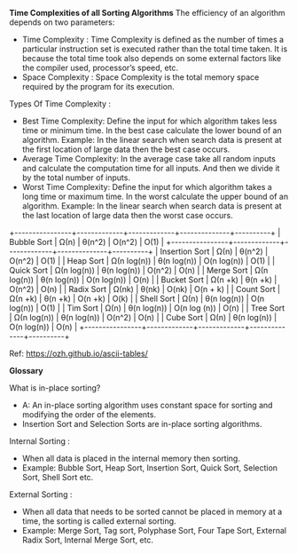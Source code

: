**Time Complexities of all Sorting Algorithms**
The efficiency of an algorithm depends on two parameters:

* Time Complexity : Time Complexity is defined as the number of times a particular instruction set is executed rather than the total time taken. It is because the total time took also depends on some external factors like the compiler used, processor’s speed, etc.
* Space Complexity : Space Complexity is the total memory space required by the program for its execution.

Types Of Time Complexity :

* Best Time Complexity: Define the input for which algorithm takes less time or minimum time. In the best case calculate the lower bound of an algorithm. Example: In the linear search when search data is present at the first location of large data then the best case occurs.
* Average Time Complexity: In the average case take all random inputs and calculate the computation time for all inputs.
And then we divide it by the total number of inputs.
* Worst Time Complexity: Define the input for which algorithm takes a long time or maximum time. In the worst calculate the upper bound of an algorithm. Example: In the linear search when search data is present at the last location of large data then the worst case occurs.


+----------------+-------------+-------------+--------------+----------+
|  Bubble Sort   |    Ω(n)     |   θ(n^2)    |    O(n^2)    |   O(1)   |
+----------------+-------------+-------------+--------------+----------+
| Insertion Sort | Ω(n)        | θ(n^2)      | O(n^2)       | O(1)     |
| Heap Sort      | Ω(n log(n)) | θ(n log(n)) | O(n log(n))  | O(1)     |
| Quick Sort     | Ω(n log(n)) | θ(n log(n)) | O(n^2)       | O(n)     |
| Merge Sort     | Ω(n log(n)) | θ(n log(n)) | O(n log(n))  | O(n)     |
| Bucket Sort    | Ω(n +k)     | θ(n +k)     | O(n^2)       | O(n)     |
| Radix Sort     | Ω(nk)       | θ(nk)       | O(nk)        | O(n + k) |
| Count Sort     | Ω(n +k)     | θ(n +k)     | O(n +k)      | O(k)     |
| Shell Sort     | Ω(n)        | θ(n log(n)) | O(n log(n))  | O(1)     |
| Tim Sort       | Ω(n)        | θ(n log(n)) | O(n log (n)) | O(n)     |
| Tree Sort      | Ω(n log(n)) | θ(n log(n)) | O(n^2)       | O(n)     |
| Cube Sort      | Ω(n)        | θ(n log(n)) | O(n log(n))  | O(n)     |
+----------------+-------------+-------------+--------------+----------+

Ref: https://ozh.github.io/ascii-tables/

**Glossary**


What is in-place sorting?
* A: An in-place sorting algorithm uses constant space for sorting and modifying the order of the elements. 
* Insertion Sort and Selection Sorts are in-place sorting algorithms.

 Internal Sorting :
* When all data is placed in the internal memory then sorting.
* Example: Bubble Sort, Heap Sort, Insertion Sort, Quick Sort, Selection Sort, Shell Sort  etc.

External Sorting :
* When all data that needs to be sorted cannot be placed in memory at a time, the sorting is called external sorting.
* Example: Merge Sort, Tag sort, Polyphase Sort, Four Tape Sort, External Radix Sort, Internal Merge Sort, etc.
